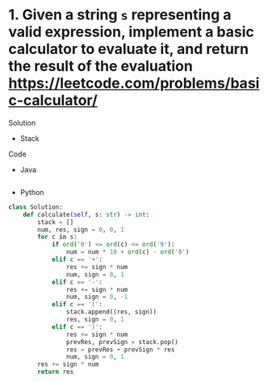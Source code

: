 # 1. Given a string `s` representing a valid expression, implement a basic calculator to evaluate it, and return the result of the evaluation https://leetcode.com/problems/basic-calculator/

Solution

- Stack

Code

- Java

```java

```

- Python

```python
class Solution:
    def calculate(self, s: str) -> int:
        stack = []
        num, res, sign = 0, 0, 1
        for c in s:
            if ord('0') <= ord(c) <= ord('9'):
                num = num * 10 + ord(c) - ord('0')
            elif c == '+':
                res += sign * num
                num, sign = 0, 1
            elif c == '-':
                res += sign * num
                num, sign = 0, -1
            elif c == '(':
                stack.append((res, sign))
                res, sign = 0, 1
            elif c == ')':
                res += sign * num
                prevRes, prevSign = stack.pop()
                res = prevRes + prevSign * res
                num, sign = 0, 1
        res += sign * num
        return res
```